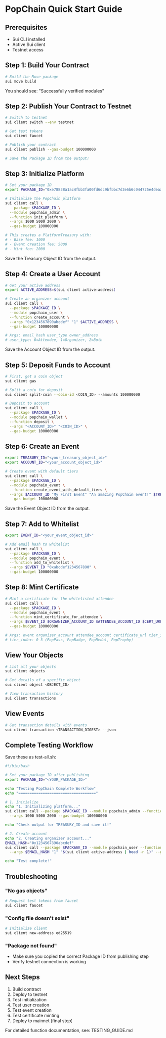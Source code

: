 # PopChain Quick Start Guide

## Prerequisites

- Sui CLI installed
- Active Sui client
- Testnet access

## Step 1: Build Your Contract

```bash
# Build the Move package
sui move build
```

You should see: "Successfully verified modules"

## Step 2: Publish Your Contract to Testnet

```bash
# Switch to testnet
sui client switch --env testnet

# Get test tokens
sui client faucet

# Publish your contract
sui client publish --gas-budget 100000000

# Save the Package ID from the output!
```

## Step 3: Initialize Platform

```bash
# Set your package ID
export PACKAGE_ID="0xe78838a1ac4fbb3fa00fd6dc9bfbbc7d3e6b6c044725e4deaafd201c98d4bb7c"

# Initialize the PopChain platform
sui client call \
  --package $PACKAGE_ID \
  --module popchain_admin \
  --function init_platform \
  --args 1000 5000 2000 \
  --gas-budget 100000000

# This creates a PlatformTreasury with:
# - Base fee: 1000
# - Event creation fee: 5000
# - Mint fee: 2000
```

Save the Treasury Object ID from the output.

## Step 4: Create a User Account

```bash
# Get your active address
export ACTIVE_ADDRESS=$(sui client active-address)

# Create an organizer account
sui client call \
  --package $PACKAGE_ID \
  --module popchain_user \
  --function create_account \
  --args "0x1234567890abcdef" "1" $ACTIVE_ADDRESS \
  --gas-budget 100000000

# Args: email_hash user_type owner_address
# user_type: 0=Attendee, 1=Organizer, 2=Both
```

Save the Account Object ID from the output.

## Step 5: Deposit Funds to Account

```bash
# First, get a coin object
sui client gas

# Split a coin for deposit
sui client split-coin --coin-id <COIN_ID> --amounts 100000000

# Deposit to account
sui client call \
  --package $PACKAGE_ID \
  --module popchain_wallet \
  --function deposit \
  --args "<ACCOUNT_ID>" "<COIN_ID>" \
  --gas-budget 100000000
```

## Step 6: Create an Event

```bash
export TREASURY_ID="<your_treasury_object_id>"
export ACCOUNT_ID="<your_account_object_id>"

# Create event with default tiers
sui client call \
  --package $PACKAGE_ID \
  --module popchain_event \
  --function create_event_with_default_tiers \
  --args $ACCOUNT_ID "My First Event" "An amazing PopChain event!" $TREASURY_ID \
  --gas-budget 100000000
```

Save the Event Object ID from the output.

## Step 7: Add to Whitelist

```bash
export EVENT_ID="<your_event_object_id>"

# Add email hash to whitelist
sui client call \
  --package $PACKAGE_ID \
  --module popchain_event \
  --function add_to_whitelist \
  --args $EVENT_ID "0xabcdef1234567890" \
  --gas-budget 100000000
```

## Step 8: Mint Certificate

```bash
# Mint a certificate for the whitelisted attendee
sui client call \
  --package $PACKAGE_ID \
  --module popchain_event \
  --function mint_certificate_for_attendee \
  --args $EVENT_ID $ORGANIZER_ACCOUNT_ID $ATTENDEE_ACCOUNT_ID $CERT_URL "0" $TREASURY_ID \
  --gas-budget 100000000

# Args: event organizer_account attendee_account certificate_url tier_index treasury
# tier_index: 0-3 (PopPass, PopBadge, PopMedal, PopTrophy)
```

## View Your Objects

```bash
# List all your objects
sui client objects

# Get details of a specific object
sui client object <OBJECT_ID>

# View transaction history
sui client transactions
```

## View Events

```bash
# Get transaction details with events
sui client transaction <TRANSACTION_DIGEST> --json
```

## Complete Testing Workflow

Save these as test-all.sh:

```bash
#!/bin/bash

# Set your package ID after publishing
export PACKAGE_ID="<YOUR_PACKAGE_ID>"

echo "Testing PopChain Complete Workflow"
echo "==================================="

# 1. Initialize
echo "1. Initializing platform..."
sui client call --package $PACKAGE_ID --module popchain_admin --function init_platform \
  --args 1000 5000 2000 --gas-budget 100000000

echo "Check output for TREASURY_ID and save it!"

# 2. Create account
echo "2. Creating organizer account..."
EMAIL_HASH="0x1234567890abcdef"
sui client call --package $PACKAGE_ID --module popchain_user --function create_account \
  --args $EMAIL_HASH "1" "$(sui client active-address | head -n 1)" --gas-budget 100000000

echo "Test complete!"
```

## Troubleshooting

### "No gas objects"
```bash
# Request test tokens from faucet
sui client faucet
```

### "Config file doesn't exist"
```bash
# Initialize client
sui client new-address ed25519
```

### "Package not found"
- Make sure you copied the correct Package ID from publishing step
- Verify testnet connection is working

## Next Steps

1. Build contract
2. Deploy to testnet
3. Test initialization
4. Test user creation
5. Test event creation
6. Test certificate minting
7. Deploy to mainnet (final step)

For detailed function documentation, see: TESTING_GUIDE.md
